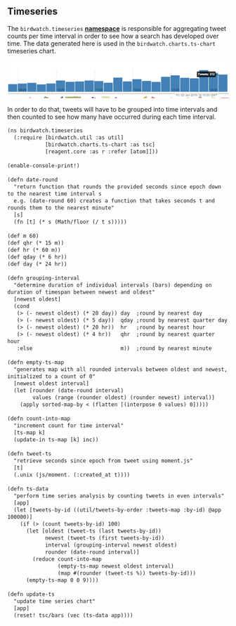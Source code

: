 ## Timeseries

The ````birdwatch.timeseries```` **[namespace](https://github.com/matthiasn/BirdWatch/blob/574d2178be6f399086ad2a5ec35c200d252bf887/Clojure-Websockets/MainApp/src/cljs/birdwatch/timeseries.cljs)** is responsible for aggregating tweet counts per time interval in order to see how a search has developed over time. The data generated here is used in the ````birdwatch.charts.ts-chart```` timeseries chart.

![timeseries chart](images/ts_chart.png)

In order to do that, tweets will have to be grouped into time intervals and then counted to see how many have occurred during each time interval.

~~~
(ns birdwatch.timeseries
  (:require [birdwatch.util :as util]
            [birdwatch.charts.ts-chart :as tsc]
            [reagent.core :as r :refer [atom]]))

(enable-console-print!)

(defn date-round
  "return function that rounds the provided seconds since epoch down to the nearest time interval s
  e.g. (date-round 60) creates a function that takes seconds t and rounds them to the nearest minute"
  [s]
  (fn [t] (* s (Math/floor (/ t s)))))

(def m 60)
(def qhr (* 15 m))
(def hr (* 60 m))
(def qday (* 6 hr))
(def day (* 24 hr))

(defn grouping-interval
  "determine duration of individual intervals (bars) depending on duration of timespan between newest and oldest"
  [newest oldest]
  (cond
   (> (- newest oldest) (* 20 day)) day  ;round by nearest day
   (> (- newest oldest) (* 5 day))  qday ;round by nearest quarter day
   (> (- newest oldest) (* 20 hr))  hr   ;round by nearest hour
   (> (- newest oldest) (* 4 hr))   qhr  ;round by nearest quarter hour
   :else                            m))  ;round by nearest minute

(defn empty-ts-map
  "generates map with all rounded intervals between oldest and newest, initialized to a count of 0"
  [newest oldest interval]
  (let [rounder (date-round interval)
        values (range (rounder oldest) (rounder newest) interval)]
    (apply sorted-map-by < (flatten [(interpose 0 values) 0]))))

(defn count-into-map
  "increment count for time interval"
  [ts-map k]
  (update-in ts-map [k] inc))

(defn tweet-ts
  "retrieve seconds since epoch from tweet using moment.js"
  [t]
  (.unix (js/moment. (:created_at t))))

(defn ts-data
  "perform time series analysis by counting tweets in even intervals"
  [app]
  (let [tweets-by-id ((util/tweets-by-order :tweets-map :by-id) @app 100000)]
    (if (> (count tweets-by-id) 100)
      (let [oldest (tweet-ts (last tweets-by-id))
            newest (tweet-ts (first tweets-by-id))
            interval (grouping-interval newest oldest)
            rounder (date-round interval)]
        (reduce count-into-map
                (empty-ts-map newest oldest interval)
                (map #(rounder (tweet-ts %)) tweets-by-id)))
      (empty-ts-map 0 0 9))))

(defn update-ts
  "update time series chart"
  [app]
  (reset! tsc/bars (vec (ts-data app))))
~~~

